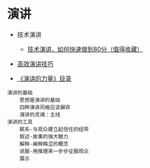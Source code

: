 # 演讲
- 技术演讲
    - [技术演讲，如何快速做到80分（值得收藏）](https://blog.csdn.net/z50L2O08e2u4afToR9A/article/details/88968084)
- [高效演讲技巧](https://myslide.cn/slides/22814?vertical=1)

- [《演讲的力量》目录 ](https://www.cnblogs.com/yaoyuan2/p/12856237.html)
```
演讲的基础
    思想是演讲的基础
    四种演讲风格应该摒弃
    演讲的灵魂：主线
演讲的工具
    联系-与观众建立起信任的纽带
    叙述-故事的强大魅力
    解释-阐释晦涩的概念
    说服-用推理来一步步征服观众
    展示
```